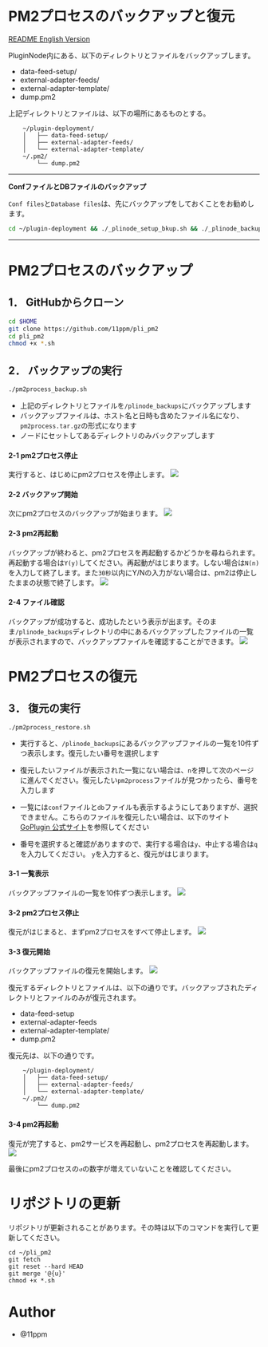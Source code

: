 # PM2プロセスのバックアップと復元

   [README English Version](https://github.com/11ppm/pli_pm2)

PluginNode内にある、以下のディレクトリとファイルをバックアップします。

* data-feed-setup/
* external-adapter-feeds/
* external-adapter-template/
* dump.pm2

上記ディレクトリとファイルは、以下の場所にあるものとする。

```
    ~/plugin-deployment/
    │   ├── data-feed-setup/
    │   ├── external-adapter-feeds/
    │   └── external-adapter-template/
    ~/.pm2/
        └── dump.pm2
```

---

**ConfファイルとDBファイルのバックアップ**

`Conf files`と`Database files`は、先にバックアップをしておくことをお勧めします。
```sh
cd ~/plugin-deployment && ./_plinode_setup_bkup.sh && ./_plinode_backup.sh -full
```

---

# PM2プロセスのバックアップ

## 1． GitHubからクローン

```sh
cd $HOME
git clone https://github.com/11ppm/pli_pm2
cd pli_pm2
chmod +x *.sh
```


## 2． バックアップの実行

```sh
./pm2process_backup.sh 
```


* 上記のディレクトリとファイルを`/plinode_backups`にバックアップします
* バックアップファイルは、ホスト名と日時も含めたファイル名になり、`pm2process.tar.gz`の形式になります
* ノードにセットしてあるディレクトリのみバックアップします


#### 2-1  pm2プロセス停止
実行すると、はじめにpm2プロセスを停止します。
<img src="./img/backup1.png">


#### 2-2  バックアップ開始
次にpm2プロセスのバックアップが始まります。
<img src="./img/backup2.png">


#### 2-3  pm2再起動
バックアップが終わると、pm2プロセスを再起動するかどうかを尋ねられます。再起動する場合は`Y(y)`してください。再起動がはじまります。しない場合は`N(n)`を入力して終了します。また`30秒`以内にY/Nの入力がない場合は、pm2は停止したままの状態で終了します。
<img src="./img/backup3.png">

#### 2-4  ファイル確認
バックアップが成功すると、成功したという表示が出ます。そのまま`/plinode_backups`ディレクトリの中にあるバックアップしたファイルの一覧が表示されますので、バックアップファイルを確認することができます。
<img src="./img/backup4.png">



# PM2プロセスの復元

## 3． 復元の実行
```shell
./pm2process_restore.sh
```

* 実行すると、`/plinode_backups`にあるバックアップファイルの一覧を10件ずつ表示します。復元したい番号を選択します

* 復元したいファイルが表示された一覧にない場合は、`n`を押して次のページに進んでください。復元したい`pm2process`ファイルが見つかったら、番号を入力します

* 一覧には`conf`ファイルと`db`ファイルも表示するようにしてありますが、選択できません。こちらのファイルを復元したい場合は、以下のサイト [GoPlugin 公式サイト](https://github.com/GoPlugin/plugin-deployment/blob/main/docs/node_backup_restore.md)を参照してください



* 番号を選択すると確認がありますので、実行する場合は`y`、中止する場合は`q`を入力してください。 `y`を入力すると、復元がはじまります。

#### 3-1  一覧表示
バックアップファイルの一覧を10件ずつ表示します。
<img src="./img/restore1.png">

#### 3-2  pm2プロセス停止
復元がはじまると、まずpm2プロセスをすべて停止します。
<img src="./img/restore2.png">

#### 3-3  復元開始
バックアップファイルの復元を開始します。
<img src="./img/restore3.png">

復元するディレクトリとファイルは、以下の通りです。バックアップされたディレクトリとファイルのみが復元されます。

* data-feed-setup
* external-adapter-feeds
* external-adapter-template/
* dump.pm2

復元先は、以下の通りです。
```
    ~/plugin-deployment/
    │   ├── data-feed-setup/
    │   ├── external-adapter-feeds/
    │   └── external-adapter-template/
    ~/.pm2/
        └── dump.pm2
```


#### 3-4  pm2再起動
復元が完了すると、pm2サービスを再起動し、pm2プロセスを再起動します。
<img src="./img/restore4.png">

最後にpm2プロセスの`↺`の数字が増えていないことを確認してください。

# リポジトリの更新

リポジトリが更新されることがあります。その時は以下のコマンドを実行して更新してください。

```
cd ~/pli_pm2
git fetch
git reset --hard HEAD
git merge '@{u}'
chmod +x *.sh
```

# Author

* @11ppm


